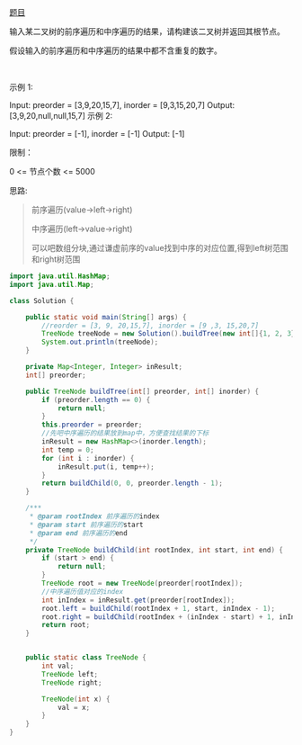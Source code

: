 [题目](https://leetcode-cn.com/problems/zhong-jian-er-cha-shu-lcof/)

输入某二叉树的前序遍历和中序遍历的结果，请构建该二叉树并返回其根节点。

假设输入的前序遍历和中序遍历的结果中都不含重复的数字。

 

示例 1:


Input: preorder = [3,9,20,15,7], inorder = [9,3,15,20,7]
Output: [3,9,20,null,null,15,7]
示例 2:

Input: preorder = [-1], inorder = [-1]
Output: [-1]
 

限制：

0 <= 节点个数 <= 5000

思路:
>前序遍历(value->left->right)
>
>中序遍历(left->value->right)
>
>可以吧数组分块,通过谦虚前序的value找到中序的对应位置,得到left树范围和right树范围

```java
import java.util.HashMap;
import java.util.Map;

class Solution {

    public static void main(String[] args) {
        //reorder = [3, 9, 20,15,7], inorder = [9 ,3, 15,20,7]
        TreeNode treeNode = new Solution().buildTree(new int[]{1, 2, 3}, new int[]{3, 2, 1});
        System.out.println(treeNode);
    }

    private Map<Integer, Integer> inResult;
    int[] preorder;

    public TreeNode buildTree(int[] preorder, int[] inorder) {
        if (preorder.length == 0) {
            return null;
        }
        this.preorder = preorder;
        //先吧中序遍历的结果放到map中，方便查找结果的下标
        inResult = new HashMap<>(inorder.length);
        int temp = 0;
        for (int i : inorder) {
            inResult.put(i, temp++);
        }
        return buildChild(0, 0, preorder.length - 1);
    }

    /***
     * @param rootIndex 前序遍历的index
     * @param start 前序遍历的start
     * @param end 前序遍历的end
     */
    private TreeNode buildChild(int rootIndex, int start, int end) {
        if (start > end) {
            return null;
        }
        TreeNode root = new TreeNode(preorder[rootIndex]);
        //中序遍历值对应的index
        int inIndex = inResult.get(preorder[rootIndex]);
        root.left = buildChild(rootIndex + 1, start, inIndex - 1);
        root.right = buildChild(rootIndex + (inIndex - start) + 1, inIndex + 1, end);
        return root;
    }


    public static class TreeNode {
        int val;
        TreeNode left;
        TreeNode right;

        TreeNode(int x) {
            val = x;
        }
    }
}
```